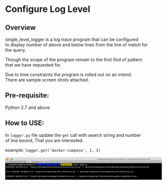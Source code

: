 # Configure Log Level

## Overview

single_level_logger is a log trace program that can be configured <br />
to display number of above and below lines from the line of match for <br />
the query.

Though the scope of the program remain to the first find of pattern <br />
that we have requested for.

Due to time constraints the program is rolled out on an intend.<br />
There are sample screen shots attached.

## Pre-requisite:

Python 2.7 and above

## How to USE:

In `logger.py` file update the `get` call with search string and number <br />
of line bound, That you are interested.

example: `logger.get('docker-compose', 1, 2)`

![This how it looks](https://github.com/arungpro/single_level_logger/blob/master/log.png)
